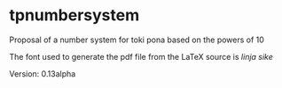 # tpnumbersystem
Proposal of a number system for toki pona based on the powers of 10

The font used to generate the pdf file from the LaTeX source is _linja sike_

Version: 0.13alpha

